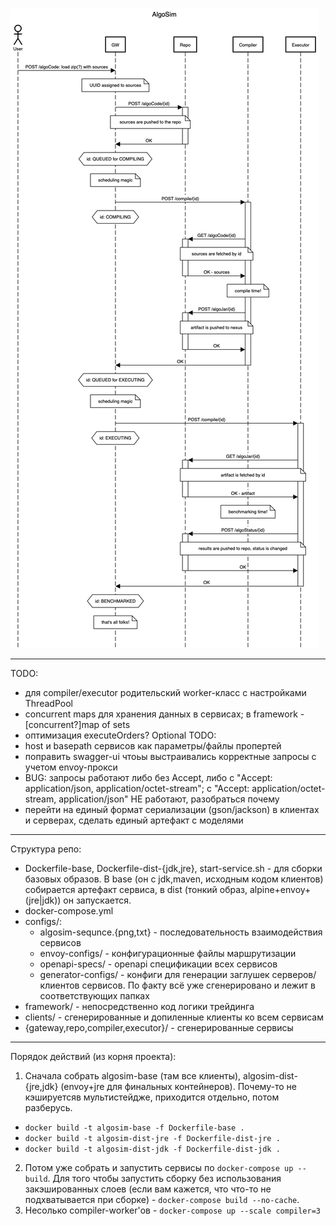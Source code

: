 ![sequence-diagram](configs/algosim-sequence.png "Взаимодействие сервисов")
***
TODO:
- для compiler/executor родительский worker-класс с настройками ThreadPool
- concurrent maps для хранения данных в сервисах; в framework - [concurrent?]map of sets 
- оптимизация executeOrders?
Optional TODO:
- host и basepath сервисов как параметры/файлы пропертей
- поправить swagger-ui чтоьы выстраивались корректные запросы с учетом envoy-прокси
- BUG: запросы работают либо без Accept, либо с "Accept: application/json, application/octet-stream"; c "Accept: application/octet-stream, application/json" НЕ работают, разобраться почему
- перейти на единый формат сериализации (gson/jackson) в клиентах и серверах, сделать единый артефакт с моделями
***
Структура репо:
- Dockerfile-base, Dockerfile-dist-{jdk,jre}, start-service.sh - для сборки базовых образов. В base (он с jdk,maven, исходным кодом клиентов) собирается артефакт сервиса, в dist (тонкий образ, alpine+envoy+(jre|jdk)) он запускается.
- docker-compose.yml
- configs/:
  - algosim-sequnce.{png,txt} - последовательность взаимодействия сервисов 
  - envoy-configs/ - конфигурационные файлы маршрутизации
  - openapi-specs/ - openapi спецификации всех сервисов
  - generator-configs/ - конфиги для генерации заглушек серверов/клиентов сервисов. По факту всё уже сгенерировано и лежит в соответствующих папках
- framework/ - непосредственно код логики трейдинга
- clients/ - сгенерированные  и допиленные клиенты ко всем сервисам
- {gateway,repo,compiler,executor}/ - сгенерированные сервисы
***
Порядок действий (из корня проекта):
1. Сначала собрать algosim-base (там все клиенты), algosim-dist-{jre,jdk} (envoy+jre для финальных контейнеров). Почему-то не кэшируетсяв мультистейдже, приходится отдельно, потом разберусь. 
  - `docker build -t algosim-base -f Dockerfile-base .`
  - `docker build -t algosim-dist-jre -f Dockerfile-dist-jre .`
  - `docker build -t algosim-dist-jdk -f Dockerfile-dist-jdk .`
2. Потом уже собрать  и запустить сервисы по `docker-compose up --build`. Для того чтобы запустить сборку без использования закэшированных слоев (если вам кажется, что что-то не подхватывается при сборке) - `docker-compose build --no-cache`.
3. Несолько compiler-worker'ов - `docker-compose up --scale compiler=3`
